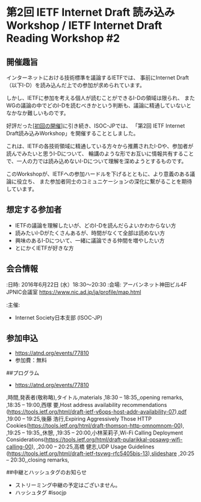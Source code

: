 # 第2回 IETF Internet Draft 読み込み Workshop / IETF Internet Draft Reading Workshop #2

## 開催趣旨

インターネットにおける技術標準を議論するIETFでは、
事前にInternet Draft（以下I-D）を読み込んだ上での参加が求められています。

しかし、IETFに参加を考える個人が読むことができるI-Dの領域は限られ、
またWGの議論の中でどのI-Dを読むべきかという判断も、議論に精通していないとなかなか難しいものです。

好評だった[[初回の開催](I-DReadingWorkshop)]に引き続き、ISOC-JPでは、
「第2回 IETF Internet Draft読み込みWorkshop」を開催することとしました。

これは、IETFの各技術領域に精通している方々から推薦されたI-Dや、参加者が読んでみたいと思うI-Dについて、
輪講のような形でお互いに情報共有することで、一人の力では読み込めないI-Dについて理解を深めようとするものです。

このWorkshopが、IETFへの参加ハードルを下げるとともに、より意義のある議論に役立ち、
また参加者同士のコミュニケーションの深化に繋がることを期待しています。	



## 想定する参加者
*  IETFの議論を理解したいが、どのI-Dを読んだらよいかわからない方
*  読みたいI-Dがたくさんあるが、時間がなくて全部は読めない方
*  興味のあるI-Dについて、一緒に議論できる仲間を増やしたい方
*  とにかくIETFが好きな方

## 会合情報
:日時: 2016年6月22日 (水）18:30〜20:30
:会場: アーバンネット神田ビル4F JPNIC会議室 https://www.nic.ad.jp/ja/profile/map.html

:主催:
*  Internet Society日本支部 (ISOC-JP)


## 参加申込
*  https://atnd.org/events/77810
*  参加費：無料

##プログラム
*  https://atnd.org/events/77810

,時間,発表者(敬称略),タイトル,materials
,18:30 &#8211; 18:35,,opening remarks,
,18:35 &#8211; 19:00,西塚 要,Host address availability recommendations (https://tools.ietf.org/html/draft-ietf-v6ops-host-addr-availability-07),[pdf](https://www.isoc.jp/wiki.cgi?page=I%2DDReadingWorkshop2nd&file=20160622%5FIDreading%5FIPv6%2Epdf&action=ATTACH)
,19:00 &#8211; 19:25,後藤 浩行,Expiring Aggressively Those HTTP Cookies(https://tools.ietf.org/html/draft-thomson-http-omnomnom-00),
,19:25 &#8211; 19:35,,休憩,
,19:35 &#8211; 20:00,小林茉莉子,Wi-Fi Calling Deployment Considerations(https://tools.ietf.org/html/draft-pularikkal-opsawg-wifi-calling-00),
,20:00 &#8211; 20:25,高橋 健志,UDP Usage Guidelines (https://tools.ietf.org/html/draft-ietf-tsvwg-rfc5405bis-13),[slideshare](http://www.slideshare.net/TakeshiTakahashi1/overview-of-udp-usage-guidelines-isocjp-event-2016622)
,20:25 &#8211; 20:30,,closing remarks,

##中継とハッシュタグのお知らせ
*  ストリーミング中継の予定はございません。
*  ハッシュタグ  #isocjp